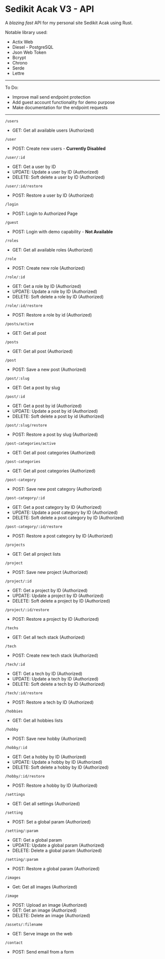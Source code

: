 
# Sedikit Acak V3 - API

A *blazing fast* API for my personal site Sedikit Acak using Rust.

Notable library used:

- Actix Web
- Diesel - PostgreSQL
- Json Web Token
- Bcrypt
- Chrono
- Serde
- Lettre

---

To Do:
- Improve mail send endpoint protection
- Add guest account functionality for demo purpose
- Make documentation for the endpoint requests

---

`/users`
- GET: Get all available users (Authorized)

`/user`
- POST: Create new users - **Currently Disabled**

`/user/:id`
- GET: Get a user by ID
- UPDATE: Update a user by ID (Authorized)
- DELETE: Soft delete a user by ID (Authorized)

`/user/:id/restore`
- POST: Restore a user by ID (Authorized)

`/login`
- POST: Login to Authorized Page

`/guest`
- POST: Login with demo capability - **Not Available**

`/roles`
- GET: Get all available roles (Authorized)

`/role`
- POST: Create new role (Authorized)

`/role/:id`
- GET: Get a role by ID (Authorized)
- UPDATE: Update a role by ID  (Authorized)
- DELETE: Soft delete a role by ID  (Authorized)

`/role/:id/restore`
- POST: Restore a role by id (Authorized)

`/posts/active`
- GET: Get all post

`/posts`
- GET: Get all post (Authorized)

`/post`
- POST: Save a new post (Authorized)

`/post/:slug`
- GET: Get a post by slug

`/post/:id`
- GET: Get a post by id (Authorized)
- UPDATE: Update a post by id  (Authorized)
- DELETE: Soft delete a post by id  (Authorized)

`/post/:slug/restore`
- POST: Restore a post by slug (Authorized)

`/post-categories/active`
- GET: Get all post categories (Authorized)

`/post-categories`
- GET: Get all post categories (Authorized)

`/post-category`
- POST: Save new post category (Authorized)

`/post-category/:id`
- GET: Get a post category by ID  (Authorized)
- UPDATE: Update a post category by ID  (Authorized)
- DELETE: Soft delete a post category by ID  (Authorized)

`/post-category/:id/restore`
- POST: Restore a post category by ID (Authorized)

`/projects`
- GET: Get all project lists

`/project`
- POST: Save new project (Authorized)

`/project/:id`
- GET: Get a project by ID (Authorized)
- UPDATE: Update a project by ID  (Authorized)
- DELETE: Soft delete a project by ID  (Authorized)

`/project/:id/restore`
- POST: Restore a project by ID (Authorized)

`/techs`
- GET: Get all tech stack (Authorized)

`/tech`
- POST: Create new tech stack (Authorized)

`/tech/:id`
- GET: Get a tech by ID (Authorized)
- UPDATE: Update a tech by ID  (Authorized)
- DELETE: Soft delete a tech by ID  (Authorized)

`/tech/:id/restore`
- POST: Restore a tech by ID (Authorized)

`/hobbies`
- GET: Get all hobbies lists

`/hobby`
- POST: Save new hobby (Authorized)

`/hobby/:id`
- GET: Get a hobby by ID (Authorized)
- UPDATE: Update a hobby by ID  (Authorized)
- DELETE: Soft delete a hobby by ID  (Authorized)

`/hobby/:id/restore`
- POST: Restore a hobby by ID (Authorized)

`/settings`
- GET: Get all settings (Authorized)

`/setting`
- POST: Set a global param  (Authorized)

`/setting/:param`
- GET: Get a global param
- UPDATE: Update a global param  (Authorized)
- DELETE: Delete a global param  (Authorized)

`/setting/:param`
- POST: Restore a global param (Authorized)

`/images`
- Get: Get all images (Authorized)

`/image`
- POST: Upload an image (Authorized)
- GET: Get an image (Authorized)
- DELETE: Delete an image (Authorized)

`/assets/:filename`
- GET: Serve image on the web

`/contact`
- POST: Send email from a form 